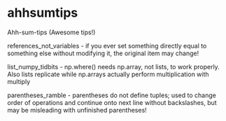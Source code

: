 # ahhsumtips
Ahh-sum-tips (Awesome tips!)

references_not_variables - if you ever set something directly equal to something else without modifying it, the original item may change!

list_numpy_tidbits - np.where() needs np.array, not lists, to work properly. Also  lists replicate while np.arrays actually perform multiplication with multiply

parentheses_ramble - parentheses do not define tuples; used to change order of operations and continue onto next line without backslashes, but may be misleading with unfinished parentheses!
